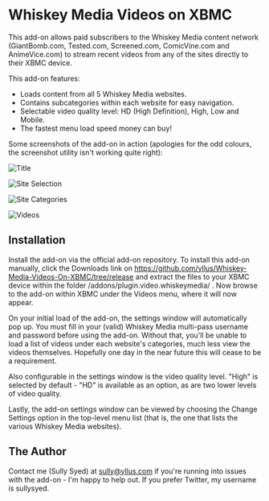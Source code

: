 Whiskey Media Videos on XBMC
============================

This add-on allows paid subscribers to the Whiskey Media content network (GiantBomb.com, Tested.com, Screened.com, 
ComicVine.com and AnimeVice.com) to stream recent videos from any of the sites directly to their XBMC device. 

This add-on features:
* Loads content from all 5 Whiskey Media websites.
* Contains subcategories within each website for easy navigation.
* Selectable video quality level: HD (High Definition), High, Low and Mobile.
* The fastest menu load speed money can buy!

Some screenshots of the add-on in action (apologies for the odd colours, the screenshot utility isn't working 
quite right):

![Title](http://yllus.com/wp-content/uploads/2011/03/plugin.video_.whiskeymedia-01.jpg "The add-ons menu with the Whiskey Media add-on selected")

![Site Selection](http://yllus.com/wp-content/uploads/2011/03/plugin.video_.whiskeymedia-02.jpg "Selecting one of the five Whiskey Media websites")

![Site Categories](http://yllus.com/wp-content/uploads/2011/03/plugin.video_.whiskeymedia-03.jpg "Browsing video categories for GiantBomb.com")

![Videos](http://yllus.com/wp-content/uploads/2011/03/plugin.video_.whiskeymedia-04.jpg "Video selection screen within GiantBomb.com's All Videos")

Installation
------------

Install the add-on via the official add-on repository. To install this add-on manually, click the Downloads link 
on https://github.com/yllus/Whiskey-Media-Videos-On-XBMC/tree/release and extract the files to your XBMC device 
within the folder /addons/plugin.video.whiskeymedia/ . Now browse to the add-on within XBMC under the Videos menu, 
where it will now appear.

On your initial load of the add-on, the settings window will automatically pop up. You must fill in your (valid) 
Whiskey Media multi-pass username and password before using the add-on. Without that, you'll be unable to load 
a list of videos under each website's categories, much less view the videos themselves. Hopefully one day in the 
near future this will cease to be a requirement.

Also configurable in the settings window is the video quality level. "High" is selected by default - "HD" is 
available as an option, as are two lower levels of video quality.

Lastly, the add-on settings window can be viewed by choosing the Change Settings option in the top-level menu list 
(that is, the one that lists the various Whiskey Media websites).


The Author
----------

Contact me (Sully Syed) at sully@yllus.com if you're running into issues with the add-on - I'm happy to help out. 
If you prefer Twitter, my username is sullysyed.